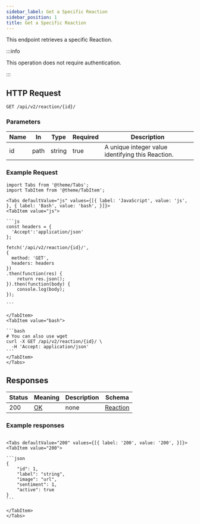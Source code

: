 ```yaml
---
sidebar_label: Get a Specific Reaction
sidebar_position: 1
title: Get a Specific Reaction
---
```


This endpoint retrieves a specific Reaction.

:::info

This operation does not require authentication.

:::


## HTTP Request

`GET /api/v2/reaction/{id}/`

### Parameters

| Name | In   | Type   | Required | Description                                       |
|------|------|--------|----------|---------------------------------------------------|
| id   | path | string | true     | A unique integer value identifying this Reaction. |

### Example Request

````mdx-code-block
import Tabs from '@theme/Tabs';
import TabItem from '@theme/TabItem';

<Tabs defaultValue="js" values={[{ label: 'JavaScript', value: 'js', }, { label: 'Bash', value: 'bash', }]}>
<TabItem value="js">

```js
const headers = {
  'Accept':'application/json'
};

fetch('/api/v2/reaction/{id}/',
{
  method: 'GET',
  headers: headers
})
.then(function(res) {
    return res.json();
}).then(function(body) {
    console.log(body);
});

```

</TabItem>
<TabItem value="bash">

```bash
# You can also use wget
curl -X GET /api/v2/reaction/{id}/ \
  -H 'Accept: application/json'
```
</TabItem>
</Tabs>
````

## Responses
| Status | Meaning                                                 | Description | Schema                                               |
|--------|---------------------------------------------------------|-------------|------------------------------------------------------|
| 200    | [OK](https://tools.ietf.org/html/rfc7231#section-6.3.1) | none        | [Reaction](/docs/apireference/v2/schemas/legal_page) |

### Example responses


````mdx-code-block

<Tabs defaultValue="200" values={[{ label: '200', value: '200', }]}>
<TabItem value="200">

```json
{
    "id": 1,
    "label": "string",
    "image": "url",
    "sentiment": 1,
    "active": true
}
```

</TabItem>
</Tabs>
````




